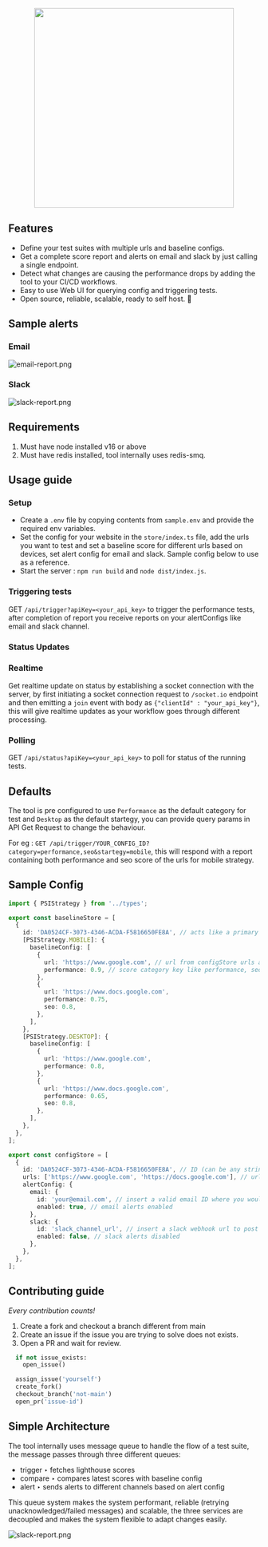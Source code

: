 <p align="center">
  <img src="docs/hero.png" height="400" />
</p>

## Features

- Define your test suites with multiple urls and baseline configs.
- Get a complete score report and alerts on email and slack by just calling a single endpoint.
- Detect what changes are causing the performance drops by adding the tool to your CI/CD workflows.
- Easy to use Web UI for querying config and triggering tests.
- Open source, reliable, scalable, ready to self host. 🚀

## Sample alerts

### Email

![email-report.png](./docs/email-report.png)

### Slack

![slack-report.png](./docs/slack-report.png)

## Requirements

1. Must have node installed v16 or above
2. Must have redis installed, tool internally uses redis-smq.

## Usage guide

### Setup

- Create a `.env` file by copying contents from `sample.env` and provide the required env variables.
- Set the config for your website in the `store/index.ts` file, add the urls you want to test and set a baseline score for different urls based on devices, set alert config for email and slack. Sample config below to use as a reference.
- Start the server : `npm run build` and `node dist/index.js`.

### Triggering tests

GET `/api/trigger?apiKey=<your_api_key>` to trigger the performance tests, after completion of report you receive reports on your alertConfigs like email and slack channel.

### Status Updates

### Realtime

Get realtime update on status by establishing a socket connection with the server, by first initiating a socket connection request to `/socket.io` endpoint and then emitting a `join` event with body as `{"clientId" : "your_api_key"}`, this will give realtime updates as your workflow goes through different processing.

### Polling

GET `/api/status?apiKey=<your_api_key>` to poll for status of the running tests.

## Defaults

The tool is pre configured to use `Performance` as the default category for test and `Desktop` as the default startegy, you can provide query params in API Get Request to change the behaviour.

For eg : `GET /api/trigger/YOUR_CONFIG_ID?category=performance,seo&startegy=mobile`, this will respond with a report containing both performance and seo score of the urls for mobile strategy.

## Sample Config

```ts
import { PSIStrategy } from '../types';

export const baselineStore = [
  {
    id: 'DA0524CF-3073-4346-ACDA-F5816650FE8A', // acts like a primary key for a test suite
    [PSIStrategy.MOBILE]: {
      baselineConfig: [
        {
          url: 'https://www.google.com', // url from configStore urls array
          performance: 0.9, // score category key like performance, seo, accessibility , best-practises
        },
        {
          url: 'https://www.docs.google.com',
          performance: 0.75,
          seo: 0.8,
        },
      ],
    },
    [PSIStrategy.DESKTOP]: {
      baselineConfig: [
        {
          url: 'https://www.google.com',
          performance: 0.8,
        },
        {
          url: 'https://www.docs.google.com',
          performance: 0.65,
          seo: 0.8,
        },
      ],
    },
  },
];

export const configStore = [
  {
    id: 'DA0524CF-3073-4346-ACDA-F5816650FE8A', // ID (can be any string) for associating baseline with config
    urls: ['https://www.google.com', 'https://docs.google.com'], // urls to be included in the test suite
    alertConfig: {
      email: {
        id: 'your@email.com', // insert a valid email ID where you would like to get alerts
        enabled: true, // email alerts enabled
      },
      slack: {
        id: 'slack_channel_url', // insert a slack webhook url to post data to
        enabled: false, // slack alerts disabled
      },
    },
  },
];
```

## Contributing guide

<i>Every contribution counts!</i>

1. Create a fork and checkout a branch different from main
2. Create an issue if the issue you are trying to solve does not exists.
3. Open a PR and wait for review.

```python
  if not issue_exists:
    open_issue()

  assign_issue('yourself')
  create_fork()
  checkout_branch('not-main')
  open_pr('issue-id')
```

## Simple Architecture

The tool internally uses message queue to handle the flow of a test suite, the message passes through three different queues:

- trigger ‣ fetches lighthouse scores
- compare ‣ compares latest scores with baseline config
- alert ‣ sends alerts to different channels based on alert config

This queue system makes the system performant, reliable (retrying unacknowledged/failed messages) and scalable, the three services are decoupled and makes the system flexible to adapt changes easily.

![slack-report.png](./docs/fast-report.png)
